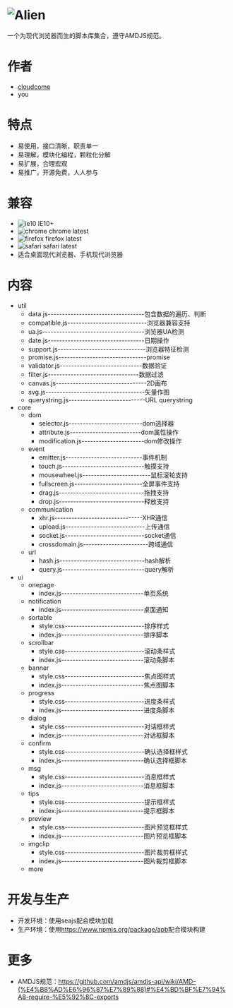 # ![Alien](http://ydrimg.oss-cn-hangzhou.aliyuncs.com/20140914113127363721429460.png)
一个为现代浏览器而生的脚本库集合，遵守AMDJS规范。


# 作者
* [cloudcome](http://github.com/cloudcome/)
* you


# 特点
* 易使用，接口清晰，职责单一
* 易理解，模块化编程，颗粒化分解
* 易扩展，合理宏观
* 易推广，开源免费，人人参与


# 兼容
* ![ie10](http://ydrimg.oss-cn-hangzhou.aliyuncs.com/20140919111504913271952205.png) IE10+
* ![chrome](http://ydrimg.oss-cn-hangzhou.aliyuncs.com/20140919111534857215164833.png) chrome latest
* ![firefox](http://ydrimg.oss-cn-hangzhou.aliyuncs.com/20140919111545251609050667.png) firefox latest
* ![safari](http://ydrimg.oss-cn-hangzhou.aliyuncs.com/20140919191953088445180368.png) safari latest
* 适合桌面现代浏览器、手机现代浏览器


# 内容
* util
	* data.js----------------------------------包含数据的遍历、判断
	* compatible.js----------------------------浏览器兼容支持
	* ua.js------------------------------------浏览器UA检测
	* date.js----------------------------------日期操作
	* support.js-------------------------------浏览器特征检测
	* promise.js-------------------------------promise
	* validator.js-----------------------------数据验证
	* filter.js--------------------------------数据过滤
	* canvas.js--------------------------------2D画布
	* svg.js-----------------------------------矢量作图
	* querystring.js---------------------------URL querystring
* core
	* dom
		* selector.js--------------------------dom选择器
		* attribute.js-------------------------dom属性操作
		* modification.js----------------------dom修改操作
	* event
		* emitter.js---------------------------事件机制
		* touch.js-----------------------------触摸支持
		* mousewheel.js------------------------鼠标滚轮支持
		* fullscreen.js------------------------全屏事件支持
		* drag.js------------------------------拖拽支持
		* drop.js------------------------------释放支持
	* communication
		* xhr.js-------------------------------XHR通信
		* upload.js----------------------------上传通信
		* socket.js----------------------------socket通信
		* crossdomain.js-----------------------跨域通信
	* url
		* hash.js------------------------------hash解析
		* query.js-----------------------------query解析
* ui
	* onepage
		* index.js-----------------------------单页系统
	* notification
		* index.js-----------------------------桌面通知
	* sortable
		* style.css----------------------------排序样式
		* index.js-----------------------------排序脚本
	* scrollbar
		* style.css----------------------------滚动条样式
		* index.js-----------------------------滚动条脚本
	* banner
		* style.css----------------------------焦点图样式
		* index.js-----------------------------焦点图脚本
	* progress
		* style.css----------------------------进度条样式
		* index.js-----------------------------进度条脚本
	* dialog
		* style.css----------------------------对话框样式
		* index.js-----------------------------对话框脚本
	* confirm
		* style.css----------------------------确认选择框样式
		* index.js-----------------------------确认选择框脚本
	* msg
		* style.css----------------------------消息框样式
		* index.js-----------------------------消息框脚本
	* tips
		* style.css----------------------------提示框样式
		* index.js-----------------------------提示框脚本
	* preview
		* style.css----------------------------图片预览框样式
		* index.js-----------------------------图片预览框脚本
	* imgclip
		* style.css----------------------------图片裁剪框样式
		* index.js-----------------------------图片裁剪框脚本
	* more


# 开发与生产
* 开发环境：使用seajs配合模块加载
* 生产环境：使用<https://www.npmjs.org/package/apb>配合模块构建


# 更多
* AMDJS规范：<https://github.com/amdjs/amdjs-api/wiki/AMD-(%E4%B8%AD%E6%96%87%E7%89%88)#%E4%BD%BF%E7%94%A8-require-%E5%92%8C-exports>